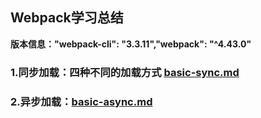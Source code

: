 ## Webpack学习总结
**版本信息："webpack-cli": "3.3.11","webpack": "^4.43.0"**

### 1.同步加载：四种不同的加载方式 [basic-sync.md](./md/basic-sync.md)
### 2.异步加载：[basic-async.md](./md/basic-async.md)